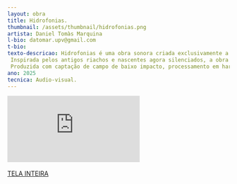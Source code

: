 ```yaml
---
layout: obra
title: Hidrofonias.
thumbnail: /assets/thumbnail/hidrofonias.png
artista: Daniel Tomàs Marquina
l-bio: datomar.upv@gmail.com
t-bio: 
texto-descricao: Hidrofonias é uma obra sonora criada exclusivamente a partir de gravações de água — pingos, córregos subterrâneos e enxurradas captados em derivas pela cidade. Esses fragmentos aquáticos são manipulados digitalmente por meio de síntese granular, compondo uma paisagem acústica que torna audível o fluxo, a erosão e a sedimentação que acontecem invisivelmente sob o concreto urbano. Um micro‑vídeo opcional acompanha a peça apenas como registro visual, sugerindo texturas de barro em transformação e o fluxo sinuoso da água que percorre subterraneamente o asfalto, sem competir com a centralidade do som. 
 Inspirada pelos antigos riachos e nascentes agora silenciados, a obra recupera seus rastros como ressonâncias auditivas, evocando a memória líquida que ainda percorre o subsolo. Ao traçar o percurso do som da água até o barro — argila que um dia poderá tornar‑se cerâmica — Hidrofonias propõe um diálogo poético entre natureza, cidade e cultura material.
 Produzida com captação de campo de baixo impacto, processamento em hardware eficiente e distribuição totalmente digital, a peça reforça a busca por práticas sustentáveis, demonstrando como a arte sonora pode ampliar a consciência ecológica sem aumentar a pegada ambiental.
ano: 2025
tecnica: Audio-visual. 
---
```

<div class="responsive-iframe">
<iframe src="https://player.vimeo.com/video/1069784162" class="videoplayer" frameborder="0" allowfullscreen></iframe>
</div>
<br>
<a href="https://vimeo.com/1069784162" target="_blank">TELA INTEIRA</a>
